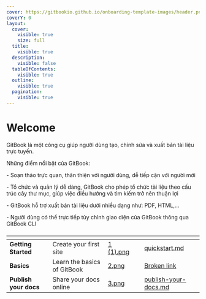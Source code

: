 ```yaml
---
cover: https://gitbookio.github.io/onboarding-template-images/header.png
coverY: 0
layout:
  cover:
    visible: true
    size: full
  title:
    visible: true
  description:
    visible: false
  tableOfContents:
    visible: true
  outline:
    visible: true
  pagination:
    visible: true
---
```


# Welcome

GitBook là một công cụ giúp người dùng tạo, chỉnh sửa và xuất bản tài liệu trực tuyến.

Những điểm nổi bật của GitBook:

\-          Soạn thảo trực quan, thân thiện với người dùng, dễ tiếp cận với người mới

\-          Tổ chức và quản lý dễ dàng, GitBook cho phép tổ chức tài liệu theo cấu trúc cây thư mục, giúp việc điều hướng và tìm kiếm trở nên thuận lợi

\-          GitBook hỗ trợ xuất bản tài liệu dưới nhiều dạng như: PDF, HTML,…

\-          Người dùng có thể trực tiếp tùy chỉnh giao diện của GitBook thông qua GitBook CLI

###

<table data-view="cards"><thead><tr><th></th><th></th><th data-hidden data-card-cover data-type="files"></th><th data-hidden></th><th data-hidden data-card-target data-type="content-ref"></th></tr></thead><tbody><tr><td><strong>Getting Started</strong></td><td>Create your first site</td><td><a href=".gitbook/assets/1 (1).png">1 (1).png</a></td><td></td><td><a href="getting-started/quickstart.md">quickstart.md</a></td></tr><tr><td><strong>Basics</strong></td><td>Learn the basics of GitBook</td><td><a href=".gitbook/assets/2.png">2.png</a></td><td></td><td><a href="broken-reference">Broken link</a></td></tr><tr><td><strong>Publish your docs</strong></td><td>Share your docs online</td><td><a href=".gitbook/assets/3.png">3.png</a></td><td></td><td><a href="getting-started/publish-your-docs.md">publish-your-docs.md</a></td></tr></tbody></table>
